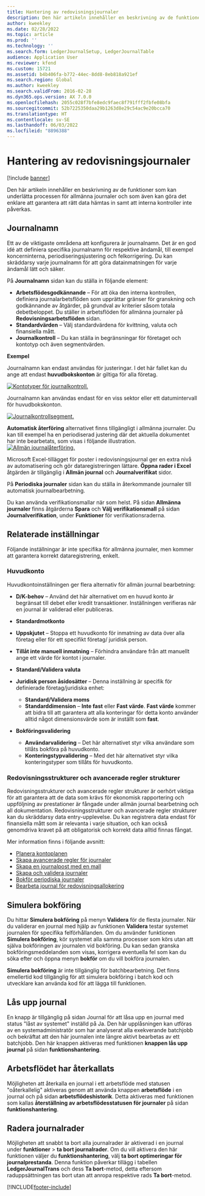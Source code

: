```yaml
---
title: Hantering av redovisningsjournaler
description: Den här artikeln innehåller en beskrivning av de funktioner i Microsoft Dynamics 365 Finance som kan underlätta processen för allmänna journaler och som även kan göra det enklare att garantera att rätt data hämtas in samt att interna kontroller inte påverkas.
author: kweekley
ms.date: 02/28/2022
ms.topic: article
ms.prod: ''
ms.technology: ''
ms.search.form: LedgerJournalSetup, LedgerJournalTable
audience: Application User
ms.reviewer: kfend
ms.custom: 15721
ms.assetid: b4b406fa-b772-44ec-8dd8-8eb818a921ef
ms.search.region: Global
ms.author: kweekley
ms.search.validFrom: 2016-02-28
ms.dyn365.ops.version: AX 7.0.0
ms.openlocfilehash: 2055c028f7bfe8edc9faec8f791fff2fbfe08bfa
ms.sourcegitcommit: 52b7225350daa29b1263d8e29c54ac9e20bcca70
ms.translationtype: HT
ms.contentlocale: sv-SE
ms.lasthandoff: 06/03/2022
ms.locfileid: "8896388"
---
```

# <a name="general-journal-processing"></a>Hantering av redovisningsjournaler

[!include [banner](../includes/banner.md)]

Den här artikeln innehåller en beskrivning av de funktioner som kan underlätta processen för allmänna journaler och som även kan göra det enklare att garantera att rätt data hämtas in samt att interna kontroller inte påverkas.  

## <a name="journal-names"></a>Journalnamn

Ett av de viktigaste områdena att konfigurera är journalnamn. Det är en god idé att definiera specifika journalnamn för respektive ändamål, till exempel koncerninterna, periodiseringsjustering och felkorrigering. Du kan skräddarsy varje journalnamn för att göra datainmatningen för varje ändamål lätt och säker. 

På **Journalnamn** sidan kan du ställa in följande element:

-   **Arbetsflödesgodkännande** – För att öka den interna kontrollen, definiera journalarbetsflöden som upprättar gränser för granskning och godkännande av åtgärder, på grundval av kriterier såsom totala debetbeloppet. Du ställer in arbetsflöden för allmänna journaler på **Redovisningsarbetsflöden** sidan.
-   **Standardvärden** – Välj standardvärdena för kvittning, valuta och finansiella mått.
-   **Journalkontroll** – Du kan ställa in begränsningar för företaget och kontotyp och även segmentvärden. 

**Exempel**

Journalnamn kan endast användas för justeringar. I det här fallet kan du ange att endast **huvudbokskonton** är giltiga för alla företag. 

[![Kontotyper för journalkontroll.](./media/journal-control-account-types1.png)](./media/journal-control-account-types1.png)

Journalnamn kan användas endast för en viss sektor eller ett datumintervall för huvudbokskonton. 

[![Journalkontrollsegment.](./media/journal-control-segment1.png)](./media/journal-control-segment1.png)

**Automatisk återföring** alternativet finns tillgängligt i allmänna journaler. Du kan till exempel ha en periodiserad justering där det aktuella dokumentet har inte bearbetats, som visas i följande illustration.
[![Allmän journalåterföring.](./media/general-journal-reversing1.png)](./media/general-journal-reversing1.png) 

Microsoft Excel-tillägget för poster i redovisningsjournal ger en extra nivå av automatisering och gör dataregistreringen lättare. **Öppna rader i Excel** åtgärden är tillgänglig i **Allmän journal** och **Journalverifikat** sidor. 

På **Periodiska journaler** sidan kan du ställa in återkommande journaler till automatisk journalbearbetning. 

Du kan använda verifikationsmallar när som helst. På sidan **Allmänna journaler** finns åtgärderna **Spara** och **Välj verifikationsmall** på sidan **Journalverifikation**, under **Funktioner** för verifikationsraderna.

## <a name="related-setup"></a>Relaterade inställningar
Följande inställningar är inte specifika för allmänna journaler, men kommer att garantera korrekt dataregistrering, enkelt.

### <a name="main-account"></a>Huvudkonto

Huvudkontoinställningen ger flera alternativ för allmän journal bearbetning:

-   **D/K-behov** – Använd det här alternativet om en huvud konto är begränsat till debet eller kredit transaktioner. Inställningen verifieras när en journal är validerad eller publiceras.

-   **Standardmotkonto**
-   **Uppskjutet** – Stoppa ett huvudkonto för inmatning av data över alla företag eller för ett specifikt företag/ juridisk person.
-   **Tillåt inte manuell inmatning** – Förhindra användare från att manuellt ange ett värde för kontot i journaler.
-   **Standard/Validera valuta**
-   **Juridisk person åsidosätter** – Denna inställning är specifik för definierade företag/juridiska enhet:
    -   **Standard/Validera moms**
    -   **Standarddimension** – **Inte fast** eller **Fast värde**. **Fast värde** kommer att bidra till att garantera att alla konteringar för detta konto använder alltid något dimensionsvärde som är inställt som **fast**.
-   **Bokföringsvalidering**
    -   **Användarvalidering** – Det här alternativet styr vilka användare som tillåts bokföra på huvudkonto.
    -   **Konteringstypvalidering** – Med det här alternativet styr vilka konteringstyper som tillåts för huvudkonto.

### <a name="accounting-structures-and-advanced-rules-structures"></a>Redovisningsstrukturer och avancerade regler strukturer

Redovisningsstrukturer och avancerade regler strukturer är oerhört viktiga för att garantera att de data som krävs för ekonomisk rapportering och uppföljning av prestationer är fångade under allmän journal bearbetning och all dokumentation. Redovisningsstrukturer och avancerade regler strukturer kan du skräddarsy data entry-upplevelse. Du kan registrera data endast för finansiella mått som är relevanta i varje situation, och kan också genomdriva kravet på att obligatorisk och korrekt data alltid finnas fångat.

Mer information finns i följande avsnitt:
- [Planera kontoplanen](plan-chart-of-accounts.md) 
- [Skapa avancerade regler för journaler](tasks/create-advanced-rules-journals.md)
- [Skapa en journalpost med en mall](tasks/create-journal-entry-template.md)
- [Skapa och validera journaler](tasks/create-validate-journals.md)
- [Bokför periodiska journaler](tasks/post-periodic-journals.md)
- [Bearbeta journal för redovisningsallokering](tasks/process-ledger-allocation-journal.md)

## <a name="simulate-posting"></a>Simulera bokföring
Du hittar **Simulera bokföring** på menyn **Validera** för de flesta journaler. När du validerar en journal med hjälp av funktionen **Validera** testar systemet journalen för specifika felförhållanden. Om du använder funktionen **Simulera bokföring**, kör systemet alla samma processer som körs utan att själva bokföringen av journalen vid bokföring. Du kan sedan granska bokföringsmeddelanden som visas, korrigera eventuella fel som kan du söka efter och öppna menyn **bokför** om du vill bokföra journalen. 

**Simulera bokföring** är inte tillgänglig för batchbearbetning. Det finns emellertid kod tillgänglig för att simulera bokföring i batch kod och utvecklare kan använda kod för att lägga till funktionen.  

## <a name="journal-unlock"></a>Lås upp journal
En knapp är tillgänglig på sidan Journal för att låsa upp en journal med status "låst av systemet" inställd på Ja. Den här upplåsningen kan utföras av en systemadministratör som har analyserat alla exekverande batchjobb och bekräftat att den här journalen inte längre aktivt bearbetas av ett batchjobb. Den här knappen aktiveras med funktionen **knappen lås upp journal** på sidan **funktionshantering**. 

## <a name="workflow-recall"></a>Arbetsflödet har återkallats 
Möjligheten att återkalla en journal i ett arbetsflöde med statusen "oåterkallelig" aktiveras genom att använda knappen **arbetsflöde** i en journal och på sidan **arbetsflödeshistorik**. Detta aktiveras med funktionen som kallas **återställning av arbetsflödesstatusen för journaler** på sidan **funktionshantering**.

## <a name="delete-journal-lines"></a>Radera journalrader
Möjligheten att snabbt ta bort alla journalrader är aktiverad i en journal under **funktioner** > **ta bort journalrader**. Om du vill aktivera den här funktionen väljer du **funktionshantering**, välj **ta bort optimeringar för journalprestanda**. Denna funktion påverkar tillägg i tabellen **LedgerJournalTrans** och dess **Ta bort**-metod, detta eftersom raduppsättningen tas bort utan att anropa respektive rads **Ta bort**-metod. 


[!INCLUDE[footer-include](../../includes/footer-banner.md)]
